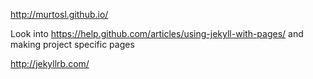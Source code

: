 http://murtosl.github.io/

Look into https://help.github.com/articles/using-jekyll-with-pages/ and making project specific pages

http://jekyllrb.com/
